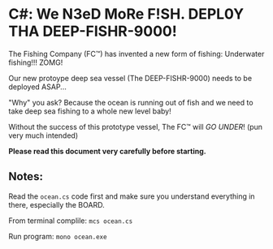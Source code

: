 C#: We N3eD MoRe F!SH. DEPL0Y THA DEEP-FISHR-9000!
====================

The  Fishing Company (FC™) has invented a new form of fishing: Underwater fishing!!! ZOMG!

Our new protoype deep sea vessel (The DEEP-FISHR-9000) needs to be deployed ASAP... 

"Why" you ask? Because the ocean is running out of fish and we need to take deep sea fishing to a whole new level baby!

Without the success of this prototype vessel, The FC™ will *GO UNDER*! (pun very much intended)


**Please read this document very carefully before starting.**

## Notes:

Read the `ocean.cs` code first and make sure you understand everything in there, especially the BOARD.

From terminal complile:
`mcs ocean.cs` 

Run program: 
`mono ocean.exe`

